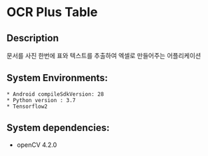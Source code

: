 # OCR Plus Table

## Description

<p>문서를 사진 한번에 표와 텍스트를 추출하여 엑셀로 만들어주는 어플리케이션</p>

## System Environments:

	* Android compileSdkVersion: 28
	* Python version : 3.7
	* Tensorflow2

## System dependencies:

  * openCV 4.2.0
  

